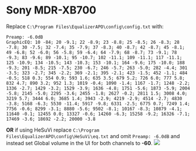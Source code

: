 # Sony MDR-XB700
Replace `C:\Program Files\EqualizerAPO\config\config.txt` with:
```
Preamp: -6.0dB
GraphicEQ: 10 -84; 20 -9.1; 22 -8.9; 23 -8.8; 25 -8.5; 26 -8.3; 28 -7.8; 30 -7.5; 32 -7.4; 35 -7.9; 37 -8.3; 40 -8.7; 42 -8.7; 45 -8.1; 49 -6.8; 52 -6.0; 56 -5.8; 59 -6.4; 64 -7.9; 68 -8.7; 73 -9.1; 78 -9.3; 83 -9.6; 89 -10.1; 95 -10.7; 102 -11.1; 109 -11.1; 117 -11.1; 125 -10.9; 134 -10.5; 143 -10.3; 153 -10.1; 164 -9.6; 175 -10.0; 188 -9.3; 201 -8.5; 215 -7.5; 230 -6.7; 246 -5.7; 263 -5.0; 282 -4.4; 301 -3.5; 323 -2.7; 345 -2.2; 369 -2.1; 395 -2.1; 423 -1.5; 452 -1.1; 484 -0.5; 518 0.3; 554 0.9; 593 1.6; 635 3.5; 679 5.2; 726 6.0; 777 5.8; 832 4.7; 890 3.2; 952 1.3; 1019 -0.4; 1090 -1.4; 1167 -1.7; 1248 -2.2; 1336 -2.7; 1429 -3.2; 1529 -3.9; 1636 -4.8; 1751 -5.6; 1873 -5.9; 2004 -5.8; 2145 -5.0; 2295 -3.6; 2455 -1.8; 2627 -0.2; 2811 1.5; 3008 4.0; 3219 5.7; 3444 6.0; 3685 1.4; 3943 -2.9; 4219 -2.9; 4514 -2.7; 4830 -3.8; 5168 -6.3; 5530 -11.4; 5917 -9.8; 6331 -2.5; 6775 0.7; 7249 1.4; 7756 -0.6; 8299 -3.1; 8880 -5.6; 9502 -8.1; 10167 -8.3; 10879 -4.1; 11640 -0.1; 12455 0.0; 13327 -0.6; 14260 -6.3; 15258 -9.2; 16326 -7.1; 17469 -3.6; 18692 -2.2; 20000 -3.8
```
**OR** if using HeSuVi replace `C:\Program Files\EqualizerAPO\config\HeSuVi\eq.txt` and omit `Preamp: -6.0dB` and instead set Global volume in the UI for both channels to **-60**.
![](https://raw.githubusercontent.com/jaakkopasanen/AutoEq/master/results/Sonoma%20Model%20One/headphoncecom/onear/Sony%20MDR-XB700/Sony%20MDR-XB700.png)